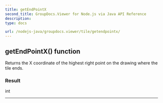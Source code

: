 ```yaml
---
title: getEndPointX
second_title: GroupDocs.Viewer for Node.js via Java API Reference
description: 
type: docs

url: /nodejs-java/groupdocs.viewer/tile/getendpointx/
---
```


## getEndPointX()  function

 Returns the X coordinate of the highest right point on the drawing where the tile ends.
 

### Result
int


---


